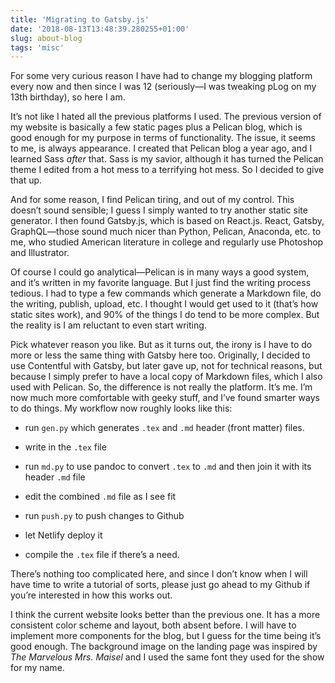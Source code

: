 ```yaml
---
title: 'Migrating to Gatsby.js'
date: '2018-08-13T13:48:39.280255+01:00'
slug: about-blog
tags: 'misc'
---
```


For some very curious reason I have had to change my blogging platform
every now and then since I was 12 (seriously—I was tweaking pLog on my
13th birthday), so here I am.

It’s not like I hated all the previous platforms I used. The previous
version of my website is basically a few static pages plus a Pelican
blog, which is good enough for my purpose in terms of functionality. The
issue, it seems to me, is always appearance. I created that Pelican blog
a year ago, and I learned Sass _after_ that. Sass is my savior, although
it has turned the Pelican theme I edited from a hot mess to a terrifying
hot mess. So I decided to give that up.

And for some reason, I find Pelican tiring, and out of my control. This
doesn’t sound sensible; I guess I simply wanted to try another static
site generator. I then found Gatsby.js, which is based on React.js.
React, Gatsby, GraphQL—those sound much nicer than Python, Pelican,
Anaconda, etc. to me, who studied American literature in college and
regularly use Photoshop and Illustrator.

Of course I could go analytical—Pelican is in many ways a good system,
and it’s written in my favorite language. But I just find the writing
process tedious. I had to type a few commands which generate a Markdown
file, do the writing, publish, upload, etc. I thought I would get used
to it (that’s how static sites work), and 90% of the things I do tend to
be more complex. But the reality is I am reluctant to even start
writing.

Pick whatever reason you like. But as it turns out, the irony is I have
to do more or less the same thing with Gatsby here too. Originally, I
decided to use Contentful with Gatsby, but later gave up, not for
technical reasons, but because I simply prefer to have a local copy of
Markdown files, which I also used with Pelican. So, the difference is
not really the platform. It’s me. I’m now much more comfortable with
geeky stuff, and I’ve found smarter ways to do things. My workflow now
roughly looks like this:

- run `gen.py` which generates `.tex` and `.md` header (front matter)
  files.

- write in the `.tex` file

- run `md.py` to use pandoc to convert `.tex` to `.md` and then join
  it with its header `.md` file

- edit the combined `.md` file as I see fit

- run `push.py` to push changes to Github

- let Netlify deploy it

- compile the `.tex` file if there’s a need.

There’s nothing too complicated here, and since I don’t know when I will
have time to write a tutorial of sorts, please just go ahead to my
Github if you’re interested in how this works out.

I think the current website looks better than the previous one. It has a
more consistent color scheme and layout, both absent before. I will have
to implement more components for the blog, but I guess for the time
being it’s good enough. The background image on the landing page was
inspired by _The Marvelous Mrs. Maisel_ and I used the same font they
used for the show for my name.
